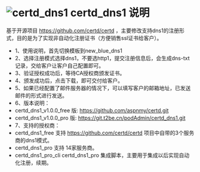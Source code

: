 <!--
 * @Author: aspnmy support@e2bank.cn
 * @Date: 2024-08-30 06:03:32
 * @LastEditors: aspnmy support@e2bank.cn
 * @LastEditTime: 2024-08-30 11:20:28
 * @FilePath: \docker-hube:\github\certd_dns1\README.md

 -->
# ![certd_dns1](https://avatars.githubusercontent.com/u/7374416?v=4&size=64) certd_dns1 说明

基于开源项目 https://github.com/certd/certd ，主要修改支持dns1的注册形式，目的是为了实现非自动化注册证书（方便销售ssl证书给客户）。
- 1、使用说明，首先切换模板到new_blue_dns1
- 2、选择注册模式选择dns1，不要选http1，提交注册信息后，会生成dns-txt记录，交给客户让客户自己配置即可。
- 3、验证授权成功后，等待CA授权商颁发证书。
- 4、颁发成功后，点击下载，即可交付给客户。
- 5、如果已经配置了邮件服务器的情况下，可以填写客户的邮箱地址，已发送邮件的形式进行发送。
- 6、版本说明：
- certd_dns1_v1.0.0_free 版: https://github.com/aspnmy/certd.git
- certd_dns1_v1.0.0_pro 版: https://git.t2be.cn/podAdmin/certd_dns1.git
- 7、支持的授权商：
- certd_dns1_free 支持 https://github.com/certd/certd 项目中自带的3个服务商的dns1模式。
- certd_dns1_pro 支持 14家服务商。
- certd_dns1_pro_cli certd_dns1_pro 集成脚本，主要用于集成以后实现自动化注册，续期。